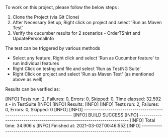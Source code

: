 To work on this project, please follow the below steps :
1. Clone the Project (via Git Clone)
2. After Necessary Set up, Right click on project and select 'Run as Maven Test'
3. Verify the cucumber results for 2 scenarios - OrderTShirt and UpdatePersonalInfo

The test can be triggered by various methods
- Select any feature, Right click and select 'Run as Cucumber feature' to run individual features
- Right Click on testng xml file and select 'Run as TestNG Suite'
- Right Click on project and select 'Run as Maven Test' (as mentioned above as well)



Results can be verified as:

[INFO] Tests run: 2, Failures: 0, Errors: 0, Skipped: 0, Time elapsed: 32.592 s - in TestSuite
[INFO] 
[INFO] Results:
[INFO] 
[INFO] Tests run: 2, Failures: 0, Errors: 0, Skipped: 0
[INFO] 
[INFO] ------------------------------------------------------------------------
[INFO] BUILD SUCCESS
[INFO] ------------------------------------------------------------------------
[INFO] Total time:  34.906 s
[INFO] Finished at: 2021-03-02T00:46:55Z
[INFO] ------------------------------------------------------------------------
